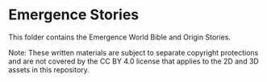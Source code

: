 # Emergence Stories

This folder contains the Emergence World Bible and Origin Stories.

Note: These written materials are subject to separate copyright protections and are not covered by the CC BY 4.0 license that applies to the 2D and 3D assets in this repository.
